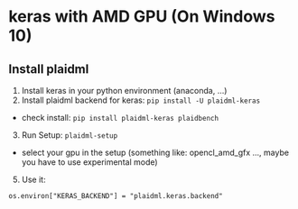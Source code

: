 # keras with AMD GPU (On Windows 10)

## Install plaidml

1. Install keras in your python environment (anaconda, ...)
2. Install plaidml backend for keras: ```pip install -U plaidml-keras```
  * check install: ```pip install plaidml-keras plaidbench```
3. Run Setup: ```plaidml-setup```
  * select your gpu in the setup (something like: opencl_amd_gfx ..., maybe you have to use experimental mode)
5. Use it:
  ```
  os.environ["KERAS_BACKEND"] = "plaidml.keras.backend"
  ```
